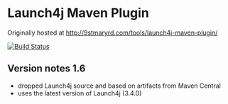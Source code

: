 # Launch4j Maven Plugin

Originally hosted at http://9stmaryrd.com/tools/launch4j-maven-plugin/

[![Build Status](https://travis-ci.org/lukaszlenart/launch4j-maven-plugin.svg)](https://travis-ci.org/lukaszlenart/launch4j-maven-plugin)

## Version notes 1.6
- dropped Launch4j source and based on artifacts from Maven Central
- uses the latest version of Launch4j (3.4.0)
